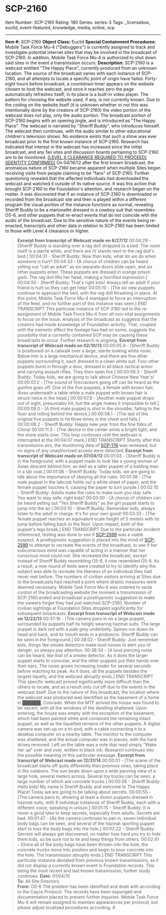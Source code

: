 # SCP-2160
Item Number: SCP-2160
Rating: 180
Series: series-3
Tags: _licensebox, euclid, event-featured, knowledge, media, online, scp

---

**Item #:** SCP-2160
**Object Class:** Euclid
**Special Containment Procedures:** Mobile Task Force Mu-4 ("Debuggers") is currently assigned to track and investigate potential internet sites that may be involved in the broadcast of SCP-2160. In addition, Mobile Task Force Mu-4 is authorized to shut down said sites in the event a transmission occurs.
**Description:** SCP-2160 is a webcast entitled "The Happy Place", currently produced from an unknown location. The source of the broadcast varies with each instance of SCP-2160, and all attempts to locate a specific point of origin have failed. Forty-eight hours before broadcast, a countdown timer appears on the website chosen to host the webcast, and once it reaches zero the page automatically refreshes itself; in its place is a built-in video player. The pattern for choosing the website used, if any, is not currently known. Due to the coding on the website itself (it is unknown whether or not this was intentionally done by the creators of SCP-2160) the video portion of the webcast does not play, only the audio portion.
The broadcast portion of SCP-2160 begins with an opening jingle, and is introduced as "The Happy Place". The webcast is narrated by "Sheriff Buddy", who introduces himself. The webcast then continues, with the audio similar to other educational children's television shows.
No evidence exists that such a show was ever broadcast prior to the first known instance of SCP-2160. Research has indicated that interest in the webcast has increased since the initial broadcast, and any fan sites and discussion boards pertaining to SCP-2160 are to be monitored.
[[LEVEL 4 CLEARANCE REQUIRED TO PROCEED]](javascript:;)
[[IDENTITY CONFIRMED]](javascript:;)
On 04/16/12 after the first known broadcast, the anomalous nature of SCP-2160 became apparent when multiple Sites began receiving visits from people claiming to be "fans" of SCP-2160. Further questioning revealed that the affected individuals had downloaded the webcast and watched it outside of its native source.
It was this action that brought SCP-2160 to the Foundation's attention, and research began on the matter. It was discovered that if an instance of SCP-2160 is downloaded or recorded from the broadcast site and then is played within a different program the visual portion of the instance functions as normal, revealing Sheriff Buddy to be a marionette dressed in a cowboy suit that resembles O5-6, and other puppets that re-enact events that do not coincide with the audio of the broadcast.
Due to the sensitive nature of the events being re-enacted, transcripts and other data in relation to SCP-2160 has been limited to those with Level 4 clearance or higher.
> **Excerpt from transcript of Webcast made on 6/27/12**
> 00:04:29 - [Sheriff Buddy is standing over a rag doll strapped to a bed. The room itself is a sterile white, and there are IV stands next to the rag doll's bed.]
> 00:04:31 - Sheriff Buddy: Now then kids, what do we do when someone is hurt?
> 00:04:33 - [A chorus of children can be heard yelling out "call an adult" as six separate doors slide open, and six other puppets enter. These puppets are dressed in orange prison garb. The rag doll lifts her head, making a horrified expression.]
> 00:04:50 - Sheriff Buddy: That's right kids! Always tell an adult if your friend is hurt so they can get help!
> 00:05:10 - [The six new puppets continue to approach the bed, with the rag doll thrashing in place. At this point, Mobile Task Force Mu-4 managed to force an interruption of the feed, and no further part of this instance was seen.]
> END TRANSCRIPT
This particular instance of SCP-2160 led to the re-assignment of Mobile Task Force Mu-4 from all non-vital assignments to focus on the issue. Analysis of the broadcast as suggests that the creators had inside knowledge of Foundation activity. That, coupled with the memetic effect the footage has had on some, suggests the possibility that a currently contained SCP may be causing these broadcasts to occur. Further research is ongoing.
> **Excerpt from transcript of Webcast made on 02/10/13**
> 00:00:05.9 - [Sheriff Buddy is positioned on a catwalk over a large, sterile looking white room. Below him is a large mechanical device, and there are five other puppets surrounding it, each dressed in a clean white suit. Four other puppets burst in through a door, dressed in all black tactical armor and carrying assault rifles. They then open fire.]
> 00:00:06.3 - Sheriff Buddy: Today kids, we are going to talk about Chinese New Year's!
> 00:00:07.2 - [The sound of firecrackers going off can be heard as the gunfire goes off. One of the five puppets, a female with brown hair, dives underneath a table while a male puppet with brown hair is struck twice in the head.]
> 00:00:07.8 - [Another male puppet drops out of sight, presumably hit, but the angle makes it impossible to tell.]
> 00:00:08.0 - [A third male puppet is shot in the shoulder, falling to the floor and rolling behind the device.]
> 00:00:08.1 - [The last of the original five puppets is hit three times in the chest and falls.]
> 00:00:08.2 - Sheriff Buddy: Happy new year from the fine folks of China!
> 00:00:11.3 - [The device in the center emits a bright light, and the show starts over. This loop continues until the webcast is interrupted at the 00:04:07 mark.]
> END TRANSCRIPT
Shortly after this transmission airs, the monitoring data of [SCP-176](/scp-176) was reviewed, but no signs of any unauthorized access were detected.
> **Excerpt from transcript of Webcast made on 07/04/13**
> 00:01:03 - [Sheriff Buddy is in the foreground, with a puppet made to look like a young woman of Asian descent behind him, as well as a taller puppet of a balding man in a lab coat.]
> 00:01:06 - Sheriff Buddy: Today kids, we are going to talk about the importance of obeying all the rules.
> 00:01:38 - [The male puppet in the labcoat holds out a white sheet of paper, and the female puppet touches it, causing the paper to turn purple.]
> 00:02:10 - Sheriff Buddy: Adults make the rules to make sure you stay safe. You want to stay safe, right kids?
> 00:03:00 - [A chorus of children can be heard yelling out "Yes Sheriff Buddy" as the girl puppet starts to jump into the air.]
> 00:03:10 - Sheriff Buddy: Remember kids, always listen to the adult in charge. It's for your own good!
> 00:03:33 - [The female puppet reaches an equivalent scale height of 5 meters with its jump before falling back to the floor. Upon impact, both of the puppet's legs break.]
> END TRANSCRIPT
Due to the particular incident referenced, testing was done to see if [SCP-2599](/scp-2599) was a viable suspect. A posthypnotic suggestion is placed into the mind of [SCP-2599](/scp-2599) to attempt to recreate the events of the broadcast, to see if her subconscious mind was capable of acting in a manner that her conscious mind could not. She recreated the broadcast, except instead of Sheriff Buddy resembling O5-6, it now resembled O5-8. As a result, a new round of tests were created to try to identify why the subject was able to recreate the likeness of an individual they had never met before.
The numbers of civilian visitors arriving at Sites due to the broadcasts had reached a point where drastic measures were deemed necessary. Mobile Task Force Mu-4 was ordered to seize control of the broadcasting website the moment a transmission of SCP-2160 ended and broadcast a posthypnotic suggestion to make the viewers forget they had just watched SCP-2160. Number of civilian sightings at Foundation Sites dropped significantly for subsequent broadcasts.
> **Excerpt from transcript of Webcast made on 12/22/13**
> 00:37:16 - [The camera pans in on a large puppet, surrounded by puppets half its height wearing hazmat suits. The large puppet is dark red with a pale grey underbelly. Spines run down its head and back, and its mouth ends in a proboscis. Sheriff Buddy can be seen in the foreground.]
> 00:38:02 - Sheriff Buddy: Just remember kids, things like smoke detectors make loud noises to alert you of danger, so always pay attention.
> 00:38:34 - [A loud piercing noise can be heard, like that of a smoke detector. As it does the larger puppet starts to convulse, and the other puppets put their hands over their ears. The noise grows increasing louder for several seconds before reaching its peak. As it does, all the puppets besides the largest liquefy, and the webcast abruptly ends.]
> END TRANSCRIPT
This specific webcast proved significantly more difficult than the others to locate, and as a result only cut off due to the events in the webcast itself. Due to the nature of this broadcast, the location where the webcast was produced was identified as the basement of a home in ██████, Colorado. When the MTF arrived the house was found to be vacant, with all the windows of the dwelling shattered. Upon entering, the house was empty with the exception of the basement, which had been painted white and contained the remaining intact puppet, as well as the liquefied remains of the other puppets. A digital camera was set-up on a tri-pod, with a cable connecting it to a desktop computer on a nearby table. The monitor to the computer was shattered, and the actual computer was in pieces, with the hard drives removed. Left on the table was a note that read simply "Wake her up" over and over, written in black ink. Research continues into the possible meaning of this particular message.
> **Excerpt from transcript of Webcast made on 12/31/14**
> 00:00:01 - [The scene of the broadcast starts off quite differently than previous ones, taking place in the outdoors. The sun beats down upon a wide panning view of a large hole, several meters across. Several toy trucks can be seen, a large number of which are concrete trucks.]
> 00:00:05 - Sheriff Buddy: Hello kids! My name is Sheriff Buddy and welcome to The Happy Place! Today we are going to be talking about secrets.
> 00:00:55 - [The camera pans in, showing at least a dozen puppets dressed in hazmat suits, with 8 individual instances of Sheriff Buddy, each with a different voice, speaking in unison.]
> 00:01:15 - Sheriff Buddy: It is never a good idea to keep secrets, especially from adults. Secrets are bad.
> 00:01:47 - [As the camera continues to pan in, seven individual body bags can be seen, and several of the hazmat sporting puppet start to toss the body bags into the hole.]
> 00:02:22 - Sheriff Buddy: Secrets will always get discovered, no matter how hard you try to hide them kids, so be sure not to lie and keep things from others.
> 00:02:41 - [Once all of the body bags have been thrown into the hole, the concrete trucks move into position and begin to pour concrete into the hole. The transmission abruptly ends.]
> END TRANSCRIPT
This particular instance deviated from previous known transmissions, as it did not display a currently known event in Foundation records. This being the most recent and last known transmission, further study continues.
> **Date:** 01/04/15  
>  **To:** All Site Directors  
>  **From:** O5-6
> The problem has been identified and dealt with according to the Cayce Protocol. The records have been expunged and documentation placed to prevent further inquiries. Mobile Task Force Mu-4 will remain assigned to maintain appearances per protocol, but please adjust localized procedures according.
> _6_